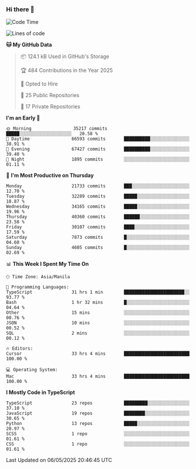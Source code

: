### Hi there 👋

<!--START_SECTION:waka-->
![Code Time](http://img.shields.io/badge/Code%20Time-1%2C703%20hrs%2013%20mins-blue)

![Lines of code](https://img.shields.io/badge/From%20Hello%20World%20I%27ve%20Written-64.9%20million%20lines%20of%20code-blue)

**🐱 My GitHub Data** 

> 📦 124.1 kB Used in GitHub's Storage 
 > 
> 🏆 484 Contributions in the Year 2025
 > 
> 💼 Opted to Hire
 > 
> 📜 25 Public Repositories 
 > 
> 🔑 17 Private Repositories 
 > 
**I'm an Early 🐤** 

```text
🌞 Morning                35217 commits       █████░░░░░░░░░░░░░░░░░░░░   20.58 % 
🌆 Daytime                66593 commits       ██████████░░░░░░░░░░░░░░░   38.91 % 
🌃 Evening                67427 commits       ██████████░░░░░░░░░░░░░░░   39.40 % 
🌙 Night                  1895 commits        ░░░░░░░░░░░░░░░░░░░░░░░░░   01.11 % 
```
📅 **I'm Most Productive on Thursday** 

```text
Monday                   21733 commits       ███░░░░░░░░░░░░░░░░░░░░░░   12.70 % 
Tuesday                  32289 commits       █████░░░░░░░░░░░░░░░░░░░░   18.87 % 
Wednesday                34165 commits       █████░░░░░░░░░░░░░░░░░░░░   19.96 % 
Thursday                 40360 commits       ██████░░░░░░░░░░░░░░░░░░░   23.58 % 
Friday                   30107 commits       ████░░░░░░░░░░░░░░░░░░░░░   17.59 % 
Saturday                 7873 commits        █░░░░░░░░░░░░░░░░░░░░░░░░   04.60 % 
Sunday                   4605 commits        █░░░░░░░░░░░░░░░░░░░░░░░░   02.69 % 
```


📊 **This Week I Spent My Time On** 

```text
🕑︎ Time Zone: Asia/Manila

💬 Programming Languages: 
TypeScript               31 hrs 1 min        ███████████████████████░░   93.77 % 
Bash                     1 hr 32 mins        █░░░░░░░░░░░░░░░░░░░░░░░░   04.64 % 
Other                    15 mins             ░░░░░░░░░░░░░░░░░░░░░░░░░   00.76 % 
JSON                     10 mins             ░░░░░░░░░░░░░░░░░░░░░░░░░   00.52 % 
SQL                      2 mins              ░░░░░░░░░░░░░░░░░░░░░░░░░   00.12 % 

🔥 Editors: 
Cursor                   33 hrs 4 mins       █████████████████████████   100.00 % 

💻 Operating System: 
Mac                      33 hrs 4 mins       █████████████████████████   100.00 % 
```

**I Mostly Code in TypeScript** 

```text
TypeScript               23 repos            █████████░░░░░░░░░░░░░░░░   37.10 % 
JavaScript               19 repos            ████████░░░░░░░░░░░░░░░░░   30.65 % 
Python                   13 repos            █████░░░░░░░░░░░░░░░░░░░░   20.97 % 
SCSS                     1 repo              ░░░░░░░░░░░░░░░░░░░░░░░░░   01.61 % 
CSS                      1 repo              ░░░░░░░░░░░░░░░░░░░░░░░░░   01.61 % 
```




 Last Updated on 06/05/2025 20:46:45 UTC
<!--END_SECTION:waka-->
